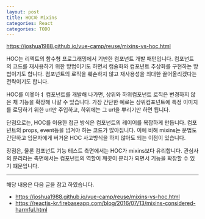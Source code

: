 ```yaml
---
layout: post
title: HOC와 Mixins 
categories: React
categories: TODO
---
```

https://joshua1988.github.io/vue-camp/reuse/mixins-vs-hoc.html



HOC는 리엑트의 함수형 프로그래밍에서 기반한 컴포넌트 개발 패턴입니다. 컴포넌트의 코드를 재사용하기 위한 방법이기도 하면서 캡슐화와 컴포넌트 추상화를 구현하는 방법이기도 합니다. 컴포넌트의 로직을 훼손하지 않고 재사용성을 최대한 끌어올리겠다는 전략이기도 합니다.




 HOC를 이욯아ㅕ 컴포넌트를 개발해 나가면, 상위와 하위컴포넌트 로직은 변경하지 않은 채 기능을 확장해 나갈 수 있습니다. 가장 간단한 예로는 상위컴포넌트에 특정 이미지를 로딩하기 위한 url만 주입하고, 하위에는 그 url을 뿌리기만 하면 됩니다. 

 단점으로는, HOC를 이용한 접근 방식은 컴포넌트의 레이어를 복잡하게 만듭니다. 컴포넌트의 props, event등을 넘겨야 하는 코드가 많아집니다. 이에 비해 mixins는 문법도 간단하고 입문자에게 버거운 HOC 사고방식을 하지 않아도 되는 이점이 있습니다. 
 
 장점은, 물론 컴포넌트 기능 테스트 측면에서는 HOC가 mixins보다 유리합니다. 관심사의 분리라는 측면에서는 컴포넌트의 역할이 깨끗이 분리가 되면서 기능을 확장할 수 있기 떄문입니다.



----
해당 내용은 다음 글을 참고 하였습니다.
- https://joshua1988.github.io/vue-camp/reuse/mixins-vs-hoc.html
- https://reactjs-kr.firebaseapp.com/blog/2016/07/13/mixins-considered-harmful.html